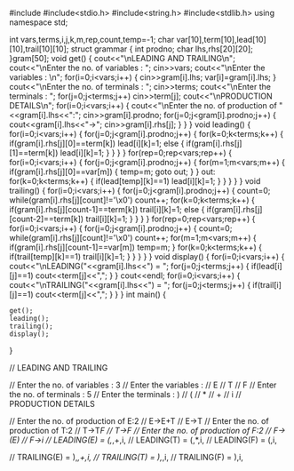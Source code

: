 #include<iostream>
#include<stdio.h>
#include<string.h>
#include<stdlib.h>
using namespace std;

int vars,terms,i,j,k,m,rep,count,temp=-1;
char var[10],term[10],lead[10][10],trail[10][10];
struct grammar
{
int prodno;
char lhs,rhs[20][20];
}gram[50];
void get()
{
cout<<"\nLEADING AND TRAILING\n";
cout<<"\nEnter the no. of variables : ";
cin>>vars;
cout<<"\nEnter the variables : \n";
for(i=0;i<vars;i++)
{
cin>>gram[i].lhs;
var[i]=gram[i].lhs;
}
cout<<"\nEnter the no. of terminals : ";
cin>>terms;
cout<<"\nEnter the terminals : ";
for(j=0;j<terms;j++)
cin>>term[j];
cout<<"\nPRODUCTION DETAILS\n";
for(i=0;i<vars;i++)
{
cout<<"\nEnter the no. of production of "<<gram[i].lhs<<":";
cin>>gram[i].prodno;
for(j=0;j<gram[i].prodno;j++)
{
cout<<gram[i].lhs<<"->";
cin>>gram[i].rhs[j];
}
}
}
void leading()
{
for(i=0;i<vars;i++)
{
for(j=0;j<gram[i].prodno;j++)
{
for(k=0;k<terms;k++)
{
if(gram[i].rhs[j][0]==term[k])
lead[i][k]=1;
else
{
if(gram[i].rhs[j][1]==term[k])
lead[i][k]=1;
}
}
}
}
for(rep=0;rep<vars;rep++)
{
for(i=0;i<vars;i++)
{
for(j=0;j<gram[i].prodno;j++)
{
for(m=1;m<vars;m++)
{
if(gram[i].rhs[j][0]==var[m])
{
temp=m;
goto out;
}
}
out:
for(k=0;k<terms;k++)
{
if(lead[temp][k]==1)
lead[i][k]=1;
}
}
}
}
}
void trailing()
{
for(i=0;i<vars;i++)
{
for(j=0;j<gram[i].prodno;j++)
{
count=0;
while(gram[i].rhs[j][count]!='\x0')
count++;
for(k=0;k<terms;k++)
{
if(gram[i].rhs[j][count-1]==term[k])
trail[i][k]=1;
else
{
if(gram[i].rhs[j][count-2]==term[k])
trail[i][k]=1;
}
}
}
}
for(rep=0;rep<vars;rep++)
{
for(i=0;i<vars;i++)
{
for(j=0;j<gram[i].prodno;j++)
{
count=0;
while(gram[i].rhs[j][count]!='\x0')
count++;
for(m=1;m<vars;m++)
{
if(gram[i].rhs[j][count-1]==var[m])
temp=m;
}
for(k=0;k<terms;k++)
{
if(trail[temp][k]==1)
trail[i][k]=1;
}
}
}
}
}
void display()
{
for(i=0;i<vars;i++)
{
cout<<"\nLEADING("<<gram[i].lhs<<") = ";
for(j=0;j<terms;j++)
{
if(lead[i][j]==1)
cout<<term[j]<<",";
}
}
cout<<endl;
for(i=0;i<vars;i++)
{
cout<<"\nTRAILING("<<gram[i].lhs<<") = ";
for(j=0;j<terms;j++)
{
if(trail[i][j]==1)
cout<<term[j]<<",";
}
}
}
int main()
{

    get();
    leading();
    trailing();
    display();

}

// LEADING AND TRAILING

// Enter the no. of variables : 3
// Enter the variables :
// E
// T
// F
// Enter the no. of terminals : 5
// Enter the terminals : )
// (
// \*
// +
// i
// PRODUCTION DETAILS

// Enter the no. of production of E:2
// E->E+T
// E->T
// Enter the no. of production of T:2
// T->T*F
// T->F
// Enter the no. of production of F:2
// F->(E)
// F->i
// LEADING(E) = (,*,+,i,
// LEADING(T) = (,\*,i,
// LEADING(F) = (,i,

// TRAILING(E) = ),_,+,i,
// TRAILING(T) = ),_,i,
// TRAILING(F) = ),i,
